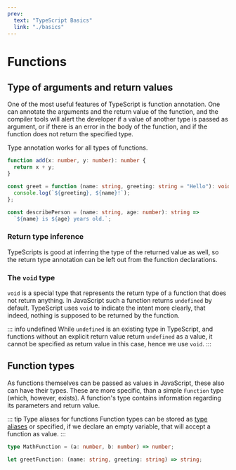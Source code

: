 ```yaml
---
prev:
  text: "TypeScript Basics"
  link: "./basics"
---
```


# Functions

## Type of arguments and return values

One of the most useful features of TypeScript is function annotation. One can annotate the arguments and the return value of the function, and the compiler tools will alert the developer if a value of another type is passed as argument, or if there is an error in the body of the function, and if the function does not return the specified type.

Type annotation works for all types of functions.

```typescript
function add(x: number, y: number): number {
  return x + y;
}

const greet = function (name: string, greeting: string = "Hello"): void {
  console.log(`${greeting}, ${name}!`);
};

const describePerson = (name: string, age: number): string =>
  `${name} is ${age} years old.`;
```

### Return type inference

TypeScripts is good at inferring the type of the returned value as well, so the return type annotation can be left out from the function declarations.

### The `void` type

`void` is a special type that represents the return type of a function that does not return anything. In JavaScript such a function returns `undefined` by default. TypeScript uses `void` to indicate the intent more clearly, that indeed, nothing is supposed to be returned by the function.

::: info undefined
While `undefined` is an existing type in TypeScript, and functions without an explicit return value return `undefined` as a value, it cannot be specified as return value in this case, hence we use `void`.
:::

## Function types

As functions themselves can be passed as values in JavaScript, these also can have their types. These are more specific, than a simple `Function` type (which, however, exists). A function's type contains information regarding its parameters and return value.

::: tip Type aliases for functions
Function types can be stored as [type aliases](./basics#type-alias) or specified, if we declare an empty variable, that will accept a function as value.
:::

```typescript
type MathFunction = (a: number, b: number) => number;

let greetFunction: (name: string, greeting: string) => string;
```
